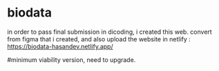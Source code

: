 # biodata
in order to pass final submission in dicoding, i created this web.
convert from figma that i created, and also upload the website in netlify : https://biodata-hasandev.netlify.app/

#minimum viability version, need to upgrade.
